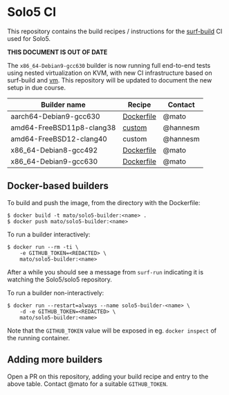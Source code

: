 # Solo5 CI

This repository contains the build recipes / instructions for the
[surf-build](https://github.com/surf-build/surf) CI used for Solo5.

**THIS DOCUMENT IS OUT OF DATE**

The `x86_64-Debian9-gcc630` builder is now running full end-to-end tests using
nested virtualization on KVM, with new CI infrastructure based on surf-build
and [vm](https://github.com/roburio/vm). This repository will be updated to
document the new setup in due course.

| Builder name              | Recipe | Contact |
| ------------              | ------ | ------- |
| aarch64-Debian9-gcc630    | [Dockerfile](aarch64-Debian9-gcc630/Dockerfile) | @mato |
| amd64-FreeBSD11p8-clang38 | [custom](amd64-FreeBSD11p8-clang38/README.md) | @hannesm |
| amd64-FreeBSD12-clang40   | custom | @hannesm |
| x86\_64-Debian8-gcc492    | [Dockerfile](x86_64-Debian8-gcc492/Dockerfile) | @mato |
| x86\_64-Debian9-gcc630    | [Dockerfile](x86_64-Debian9-gcc630/Dockerfile) | @mato |

## Docker-based builders

To build and push the image, from the directory with the Dockerfile:

    $ docker build -t mato/solo5-builder:<name> .
    $ docker push mato/solo5-builder:<name>

To run a builder interactively:

    $ docker run --rm -ti \
        -e GITHUB_TOKEN=<REDACTED> \
        mato/solo5-builder:<name>

After a while you should see a message from `surf-run` indicating it 
is watching the Solo5/solo5 repository.

To run a builder non-interactively:

    $ docker run --restart=always --name solo5-builder-<name> \
        -d -e GITHUB_TOKEN=<REDACTED> \
        mato/solo5-builder:<name>

Note that the `GITHUB_TOKEN` value will be exposed in eg. `docker inspect`
of the running container.

## Adding more builders

Open a PR on this repository, adding your build recipe and entry to the
above table. Contact @mato for a suitable `GITHUB_TOKEN`.
